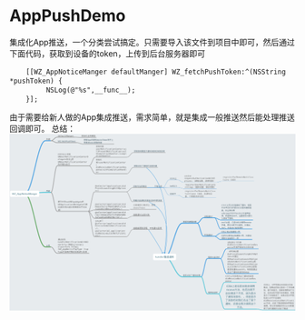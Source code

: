 # AppPushDemo
集成化App推送，一个分类尝试搞定。只需要导入该文件到项目中即可，然后通过下面代码，获取到设备的token，上传到后台服务器即可
```
    [[WZ_AppNoticeManger defaultManger] WZ_fetchPushToken:^(NSString *pushToken) {
         NSLog(@"%s",__func__);
    }];
```

由于需要给新人做的App集成推送，需求简单，就是集成一般推送然后能处理推送回调即可。
总结：![](https://github.com/hwzss/AppPushDemo/blob/master/app%E6%8E%A8%E9%80%81%E7%AE%A1%E7%90%86%E5%AD%A6%E4%B9%A0%E6%80%BB%E7%BB%93.png)

